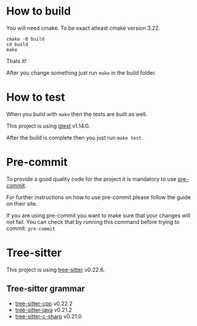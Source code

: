 # How to build
You will need cmake. To be exact atleast cmake version 3.22.

```shell
cmake -B build
cd build
make
```

Thats it!

After you change something just run ```make``` in the build folder.

# How to test
When you build with `make` then the tests are built as well.

This project is using [gtest](https://github.com/google/googletest) v1.14.0.

After the build is complete then you just run ```make test```.

# Pre-commit
To provide a good quality code for the project it is mandatory to use [pre-commit](https://pre-commit.com).

For further instructions on how to use pre-commit please follow the guide on their site.

If you are using pre-commit you want to make sure that your changes will not fail.
You can check that by running this command before trying to commit: ```pre-commit```

# Tree-sitter
This project is using [tree-sitter](https://github.com/tree-sitter/tree-sitter) v0.22.6.

## Tree-sitter grammar
- [tree-sitter-cpp](https://github.com/tree-sitter/tree-sitter-cpp) v0.22.2
- [tree-sitter-java](https://github.com/tree-sitter/tree-sitter-java) v0.21.2
- [tree-sitter-c-sharp](https://github.com/tree-sitter/tree-sitter-c-sharp) v0.21.0
